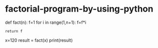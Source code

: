 # factorial-program-by-using-python
def fact(n):
    f=1
    for i in range(1,n+1):
        f=f*i
               
    return f

x=120
result = fact(x)
print(result)
